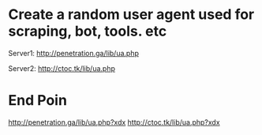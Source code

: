 # Create a random user agent used for scraping, bot, tools. etc

Server1: http://penetration.ga/lib/ua.php

Server2: http://ctoc.tk/lib/ua.php



# End Poin

http://penetration.ga/lib/ua.php?xdx
http://ctoc.tk/lib/ua.php?xdx
